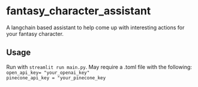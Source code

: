 # fantasy_character_assistant
A langchain based assistant to help come up with interesting actions for your fantasy character.

## Usage
Run with `streamlit run main.py`. May require a .toml file with the following:
`open_api_key= "your_openai_key"`<br>
`pinecone_api_key = "your_pinecone_key`



